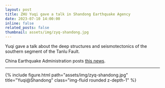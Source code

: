 ```yaml
---
layout: post
title: ZHU Yuqi gave a talk in Shandong Earthquake Agency
date: 2023-07-10 14:00:00
inline: false
related_posts: false
thumbnail: assets/img/zyq-shandong.jpg
---
```


Yuqi gave a talk about the deep structures and seismotectonics of the southern segment of the Tanlu Fault.

China Earthquake Administration posts [this news](https://www.cea.gov.cn/cea/xwzx/xydt/5734732/index.html).

***
<div class="row">
    <div class="col-sm mt-3 mt-md-0">
        {% include figure.html path="assets/img/zyq-shandong.jpg" title="Yuqi@Shandong" class="img-fluid rounded z-depth-1" %}
    </div>

